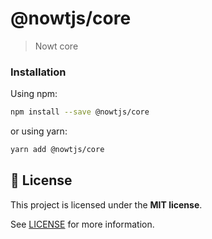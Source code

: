 # @nowtjs/core

> Nowt core

### Installation

Using npm:

```sh
npm install --save @nowtjs/core
```

or using yarn:

```sh
yarn add @nowtjs/core
```

## :memo: License

This project is licensed under the **MIT license**.

See [LICENSE](LICENSE) for more information.
